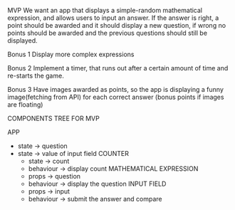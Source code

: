 MVP
We want an app that displays a simple-random mathematical expression, and allows users to input an answer. If the answer is right, a point should be awarded and it should display a new question, if wrong no points should be awarded and the previous questions should still be displayed.

Bonus 1
Display more complex expressions

Bonus 2
Implement a timer, that runs out after a certain amount of time and re-starts the game.

Bonus 3
Have images awarded as points, so the app is displaying a funny image(fetching from API) for each correct answer (bonus points if images are floating)

COMPONENTS TREE FOR MVP

APP

- state -> question
- state -> value of input field
  COUNTER
  - state -> count
  - behaviour -> display count
    MATHEMATICAL EXPRESSION
  - props -> question
  - behaviour -> display the question
    INPUT FIELD
  - props -> input
  - behaviour -> submit the answer and compare
